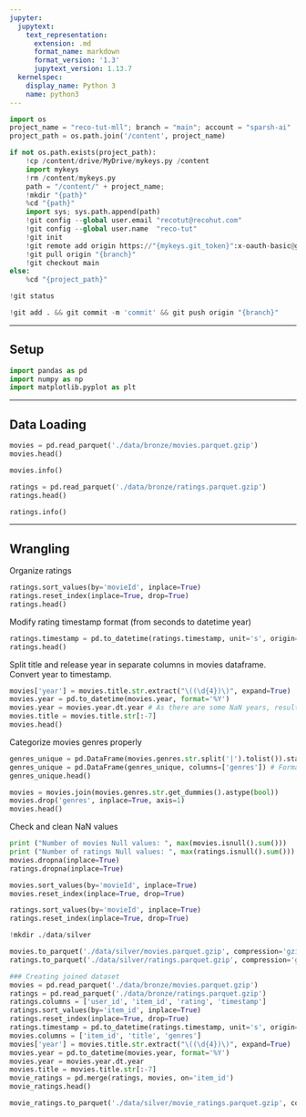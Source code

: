 ```yaml
---
jupyter:
  jupytext:
    text_representation:
      extension: .md
      format_name: markdown
      format_version: '1.3'
      jupytext_version: 1.13.7
  kernelspec:
    display_name: Python 3
    name: python3
---
```


```python id="1uICbB4nDexm" executionInfo={"status": "ok", "timestamp": 1628518838553, "user_tz": -330, "elapsed": 825, "user": {"displayName": "Sparsh Agarwal", "photoUrl": "", "userId": "13037694610922482904"}}
import os
project_name = "reco-tut-mll"; branch = "main"; account = "sparsh-ai"
project_path = os.path.join('/content', project_name)
```

```python colab={"base_uri": "https://localhost:8080/"} id="EFnuEM16DqQd" executionInfo={"status": "ok", "timestamp": 1628518840886, "user_tz": -330, "elapsed": 2345, "user": {"displayName": "Sparsh Agarwal", "photoUrl": "", "userId": "13037694610922482904"}} outputId="bce6fa09-dadd-4c86-dabf-5d378c65c625"
if not os.path.exists(project_path):
    !cp /content/drive/MyDrive/mykeys.py /content
    import mykeys
    !rm /content/mykeys.py
    path = "/content/" + project_name; 
    !mkdir "{path}"
    %cd "{path}"
    import sys; sys.path.append(path)
    !git config --global user.email "recotut@recohut.com"
    !git config --global user.name  "reco-tut"
    !git init
    !git remote add origin https://"{mykeys.git_token}":x-oauth-basic@github.com/"{account}"/"{project_name}".git
    !git pull origin "{branch}"
    !git checkout main
else:
    %cd "{project_path}"
```

```python id="7bkm0Tb0DqQq" colab={"base_uri": "https://localhost:8080/"} executionInfo={"status": "ok", "timestamp": 1628519156617, "user_tz": -330, "elapsed": 424, "user": {"displayName": "Sparsh Agarwal", "photoUrl": "", "userId": "13037694610922482904"}} outputId="76cc9769-befb-48e3-f76b-874c7a1b36ff"
!git status
```

```python id="9nEA2fSADqQr" colab={"base_uri": "https://localhost:8080/"} executionInfo={"status": "ok", "timestamp": 1628519163769, "user_tz": -330, "elapsed": 3508, "user": {"displayName": "Sparsh Agarwal", "photoUrl": "", "userId": "13037694610922482904"}} outputId="cfa68bfe-dd93-49de-b761-5ec8d100253d"
!git add . && git commit -m 'commit' && git push origin "{branch}"
```

<!-- #region id="J85QGBmjGys7" -->
---
<!-- #endregion -->

<!-- #region id="Q-ljt1LLHbeI" -->
## Setup
<!-- #endregion -->

```python id="8fFuc9JbGzHk" executionInfo={"status": "ok", "timestamp": 1628518851950, "user_tz": -330, "elapsed": 444, "user": {"displayName": "Sparsh Agarwal", "photoUrl": "", "userId": "13037694610922482904"}}
import pandas as pd
import numpy as np
import matplotlib.pyplot as plt
```

<!-- #region id="jZNhNwy6HgVI" -->
---
<!-- #endregion -->

<!-- #region id="f5XvsquMHd6i" -->
## Data Loading
<!-- #endregion -->

```python colab={"base_uri": "https://localhost:8080/", "height": 204} id="tD8_pVZ_HF7F" executionInfo={"status": "ok", "timestamp": 1628518853389, "user_tz": -330, "elapsed": 997, "user": {"displayName": "Sparsh Agarwal", "photoUrl": "", "userId": "13037694610922482904"}} outputId="83ff05de-7967-4e93-a8a6-606b16d0f8cf"
movies = pd.read_parquet('./data/bronze/movies.parquet.gzip')
movies.head()
```

```python colab={"base_uri": "https://localhost:8080/"} id="NqgrCFajHkS1" executionInfo={"status": "ok", "timestamp": 1628518856924, "user_tz": -330, "elapsed": 736, "user": {"displayName": "Sparsh Agarwal", "photoUrl": "", "userId": "13037694610922482904"}} outputId="ce6b8cb0-97e7-445b-a8b0-43913122e1aa"
movies.info()
```

```python colab={"base_uri": "https://localhost:8080/", "height": 204} id="Xyn8MgPcHSDV" executionInfo={"status": "ok", "timestamp": 1628518856926, "user_tz": -330, "elapsed": 20, "user": {"displayName": "Sparsh Agarwal", "photoUrl": "", "userId": "13037694610922482904"}} outputId="3eafa71b-bfb1-4d8d-a2a4-8f4ed2a62b20"
ratings = pd.read_parquet('./data/bronze/ratings.parquet.gzip')
ratings.head()
```

```python colab={"base_uri": "https://localhost:8080/"} id="UvjEvvxsHoN2" executionInfo={"status": "ok", "timestamp": 1628518856928, "user_tz": -330, "elapsed": 18, "user": {"displayName": "Sparsh Agarwal", "photoUrl": "", "userId": "13037694610922482904"}} outputId="65c1c791-64ad-4c6f-e13f-daa423253812"
ratings.info()
```

<!-- #region id="_9xp5zuuHpW4" -->
---
<!-- #endregion -->

<!-- #region id="qblTc6AEHo82" -->
## Wrangling
<!-- #endregion -->

<!-- #region id="hXaWZRFGHs7y" -->
Organize ratings
<!-- #endregion -->

```python colab={"base_uri": "https://localhost:8080/", "height": 204} id="YWKIv87lHv9Z" executionInfo={"status": "ok", "timestamp": 1628518861175, "user_tz": -330, "elapsed": 750, "user": {"displayName": "Sparsh Agarwal", "photoUrl": "", "userId": "13037694610922482904"}} outputId="ed865949-289c-4eba-9eb0-7304ca0cd422"
ratings.sort_values(by='movieId', inplace=True)
ratings.reset_index(inplace=True, drop=True)
ratings.head()
```

<!-- #region id="NqtjkcaoIuP8" -->
Modify rating timestamp format (from seconds to datetime year)
<!-- #endregion -->

```python colab={"base_uri": "https://localhost:8080/", "height": 204} id="88MlhqbGIn6B" executionInfo={"status": "ok", "timestamp": 1628518862369, "user_tz": -330, "elapsed": 9, "user": {"displayName": "Sparsh Agarwal", "photoUrl": "", "userId": "13037694610922482904"}} outputId="c639370c-b4a8-40f9-ec9a-30374273442c"
ratings.timestamp = pd.to_datetime(ratings.timestamp, unit='s', origin='unix')
ratings.head()
```

<!-- #region id="53xDrY5FH5Uy" -->
Split title and release year in separate columns in movies dataframe. Convert year to timestamp.
<!-- #endregion -->

```python colab={"base_uri": "https://localhost:8080/", "height": 204} id="8BC7m-sgH1os" executionInfo={"status": "ok", "timestamp": 1628518862804, "user_tz": -330, "elapsed": 10, "user": {"displayName": "Sparsh Agarwal", "photoUrl": "", "userId": "13037694610922482904"}} outputId="11021e7c-1c5e-47c9-d5c2-9af50da789f7"
movies['year'] = movies.title.str.extract("\((\d{4})\)", expand=True)
movies.year = pd.to_datetime(movies.year, format='%Y')
movies.year = movies.year.dt.year # As there are some NaN years, resulting type will be float (decimals)
movies.title = movies.title.str[:-7]
movies.head()
```

<!-- #region id="4tJ9jsrAIPHK" -->
Categorize movies genres properly
<!-- #endregion -->

```python colab={"base_uri": "https://localhost:8080/", "height": 204} id="8pQmPEOWIKo1" executionInfo={"status": "ok", "timestamp": 1628518864389, "user_tz": -330, "elapsed": 14, "user": {"displayName": "Sparsh Agarwal", "photoUrl": "", "userId": "13037694610922482904"}} outputId="3533a318-ea47-4d77-a1d0-be1b163bfbac"
genres_unique = pd.DataFrame(movies.genres.str.split('|').tolist()).stack().unique()
genres_unique = pd.DataFrame(genres_unique, columns=['genres']) # Format into DataFrame to store later
genres_unique.head()
```

```python colab={"base_uri": "https://localhost:8080/", "height": 326} id="su9jZfC3IRvt" executionInfo={"status": "ok", "timestamp": 1628518864828, "user_tz": -330, "elapsed": 448, "user": {"displayName": "Sparsh Agarwal", "photoUrl": "", "userId": "13037694610922482904"}} outputId="2c53f1c5-ec3a-4281-e494-98e90bdc5538"
movies = movies.join(movies.genres.str.get_dummies().astype(bool))
movies.drop('genres', inplace=True, axis=1)
movies.head()
```

<!-- #region id="vDZDcX0UJI8q" -->
Check and clean NaN values
<!-- #endregion -->

```python colab={"base_uri": "https://localhost:8080/"} id="LR8QB57DJIKG" executionInfo={"status": "ok", "timestamp": 1628518866310, "user_tz": -330, "elapsed": 5, "user": {"displayName": "Sparsh Agarwal", "photoUrl": "", "userId": "13037694610922482904"}} outputId="2da16216-5dca-4634-d61d-c50f570f9f78"
print ("Number of movies Null values: ", max(movies.isnull().sum()))
print ("Number of ratings Null values: ", max(ratings.isnull().sum()))
movies.dropna(inplace=True)
ratings.dropna(inplace=True)
```

```python id="pAjRZrpHJCVG"
movies.sort_values(by='movieId', inplace=True)
movies.reset_index(inplace=True, drop=True)

ratings.sort_values(by='movieId', inplace=True)
ratings.reset_index(inplace=True, drop=True)
```

```python id="XAAhICslTVZ8"
!mkdir ./data/silver
```

```python id="CFrCIXRPTX-t"
movies.to_parquet('./data/silver/movies.parquet.gzip', compression='gzip')
ratings.to_parquet('./data/silver/ratings.parquet.gzip', compression='gzip')
```

```python colab={"base_uri": "https://localhost:8080/", "height": 204} id="ggjeW2nTSgS-" executionInfo={"status": "ok", "timestamp": 1628519132873, "user_tz": -330, "elapsed": 431, "user": {"displayName": "Sparsh Agarwal", "photoUrl": "", "userId": "13037694610922482904"}} outputId="db97184c-14c0-497f-e4fb-fbc141196120"
### Creating joined dataset
movies = pd.read_parquet('./data/bronze/movies.parquet.gzip')
ratings = pd.read_parquet('./data/bronze/ratings.parquet.gzip')
ratings.columns = ['user_id', 'item_id', 'rating', 'timestamp']
ratings.sort_values(by='item_id', inplace=True)
ratings.reset_index(inplace=True, drop=True)
ratings.timestamp = pd.to_datetime(ratings.timestamp, unit='s', origin='unix')
movies.columns = ['item_id', 'title', 'genres']
movies['year'] = movies.title.str.extract("\((\d{4})\)", expand=True)
movies.year = pd.to_datetime(movies.year, format='%Y')
movies.year = movies.year.dt.year
movies.title = movies.title.str[:-7]
movie_ratings = pd.merge(ratings, movies, on='item_id')
movie_ratings.head()
```

```python id="23H3e_wETdMG" executionInfo={"status": "ok", "timestamp": 1628519149170, "user_tz": -330, "elapsed": 413, "user": {"displayName": "Sparsh Agarwal", "photoUrl": "", "userId": "13037694610922482904"}}
movie_ratings.to_parquet('./data/silver/movie_ratings.parquet.gzip', compression='gzip')
```
